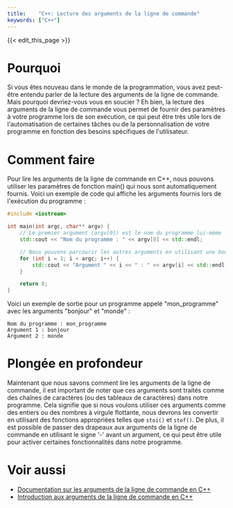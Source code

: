 ```yaml
---
title:    "C++: Lecture des arguments de la ligne de commande"
keywords: ["C++"]
---
```


{{< edit_this_page >}}

# Pourquoi

Si vous êtes nouveau dans le monde de la programmation, vous avez peut-être entendu parler de la lecture des arguments de la ligne de commande. Mais pourquoi devriez-vous vous en soucier ? Eh bien, la lecture des arguments de la ligne de commande vous permet de fournir des paramètres à votre programme lors de son exécution, ce qui peut être très utile lors de l'automatisation de certaines tâches ou de la personnalisation de votre programme en fonction des besoins spécifiques de l'utilisateur.

# Comment faire

Pour lire les arguments de la ligne de commande en C++, nous pouvons utiliser les paramètres de fonction main() qui nous sont automatiquement fournis. Voici un exemple de code qui affiche les arguments fournis lors de l'exécution du programme :

```C++
#include <iostream>

int main(int argc, char** argv) {
    // Le premier argument (argv[0]) est le nom du programme lui-même
    std::cout << "Nom du programme : " << argv[0] << std::endl;

    // Nous pouvons parcourir les autres arguments en utilisant une boucle for
    for (int i = 1; i < argc; i++) {
        std::cout << "Argument " << i << " : " << argv[i] << std::endl;
    }

    return 0;
}
```

Voici un exemple de sortie pour un programme appelé "mon_programme" avec les arguments "bonjour" et "monde" :

```
Nom du programme : mon_programme
Argument 1 : bonjour
Argument 2 : monde
```

# Plongée en profondeur

Maintenant que nous savons comment lire les arguments de la ligne de commande, il est important de noter que ces arguments sont traités comme des chaînes de caractères (ou des tableaux de caractères) dans notre programme. Cela signifie que si nous voulons utiliser ces arguments comme des entiers ou des nombres à virgule flottante, nous devrons les convertir en utilisant des fonctions appropriées telles que `stoi()` et `stof()`. De plus, il est possible de passer des drapeaux aux arguments de la ligne de commande en utilisant le signe '-' avant un argument, ce qui peut être utile pour activer certaines fonctionnalités dans notre programme.

# Voir aussi

- [Documentation sur les arguments de la ligne de commande en C++](https://www.tutorialspoint.com/cplusplus/cpp_command_line_arguments.htm)
- [Introduction aux arguments de la ligne de commande en C++](https://www.geeksforgeeks.org/command-line-arguments-in-c-cpp/)